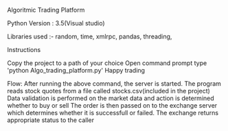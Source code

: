 Algoritmic Trading Platform 

Python Version : 3.5(Visual studio)

Libraries used :- 
random,
time,
xmlrpc,
pandas,
threading,

Instructions

Copy the project to a path of your choice
Open command prompt
type 'python Algo_trading_platform.py'
Happy trading



Flow: 
After running the above command, the server is started.
The program reads stock quotes from a file called stocks.csv(included in the project)
Data validation is performed on the market data and action is determined whether to buy or sell
The order is then passed on to the exchange server which determines whether it is successfull or failed.
The exchange returns appropriate status to the caller
